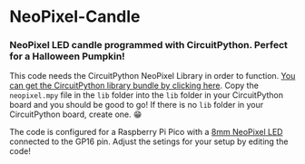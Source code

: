 # NeoPixel-Candle
### NeoPixel LED candle programmed with CircuitPython. Perfect for a Halloween Pumpkin!

This code needs the CircuitPython NeoPixel Library in order to function. [You can get the CircuitPython library bundle by clicking here](). Copy the `neopixel.mpy` file in the `lib` folder into the `lib` folder in your CircuitPython board and you should be good to go! If there is no `lib` folder in your CircuitPython board, create one. :grin:

The code is configured for a Raspberry Pi Pico with a [8mm NeoPixel LED]() connected to the GP16 pin. Adjust the setings for your setup by editing the code!
